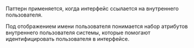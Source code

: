Паттерн применяется, когда интерфейс ссылается на внутреннего пользователя.

Под отображением имени пользователя понимается набор атрибутов внутреннего пользователя системы, которые помогают идентифицировать пользователя в интерфейсе.

<!-- example(username-overview) -->

<!-- example(username-playground) -->
